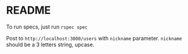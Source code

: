 # README

To run specs, just run `rspec spec`

Post to `http://localhost:3000/users` with `nickname` parameter.
`nickname` should be a 3 letters string, upcase.
